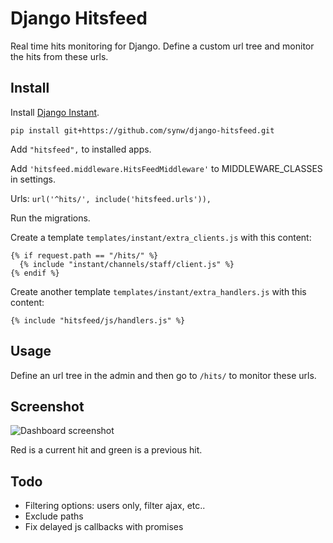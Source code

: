 Django Hitsfeed
===============

Real time hits monitoring for Django. Define a custom url tree and monitor the hits from these urls.

Install
-------

Install [Django Instant](http://django-instant.readthedocs.io/en/latest/src/install.html).

``pip install git+https://github.com/synw/django-hitsfeed.git``

Add ``"hitsfeed",`` to installed apps.

Add ``'hitsfeed.middleware.HitsFeedMiddleware'`` to MIDDLEWARE_CLASSES in settings.

Urls: ``url('^hits/', include('hitsfeed.urls')),``

Run the migrations.

Create a template ``templates/instant/extra_clients.js`` with this content:

  ```django
{% if request.path == "/hits/" %}
	{% include "instant/channels/staff/client.js" %}
{% endif %}
  ```
Create another template ``templates/instant/extra_handlers.js`` with this content:

  ```django
{% include "hitsfeed/js/handlers.js" %}
  ```

Usage
-----

Define an url tree in the admin and then go to ``/hits/`` to monitor these urls.

Screenshot
----------

![Dashboard screenshot](https://raw.githubusercontent.com/synw/django-hitsfeed/master/doc/img/screenshot.png)

Red is a current hit and green is a previous hit.

Todo
----

- Filtering options: users only, filter ajax, etc..
- Exclude paths
- Fix delayed js callbacks with promises